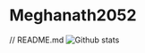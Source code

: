 # Meghanath2052
// README.md
![Github stats](https://github-readme-stats.vercel.app/api?username=meghanath2052&theme=highcontrast&show_icons=true&count_private=true)
